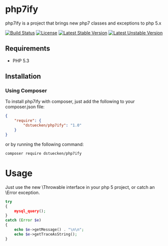 # php7ify

php7ify is a project that brings new php7 classes and exceptions to php 5.x

[![Build Status](https://travis-ci.org/dstuecken/php7ify.svg)](https://travis-ci.org/dstuecken/php7ify)
[![License](https://poser.pugx.org/dstuecken/php7ify/license)](https://packagist.org/packages/dstuecken/php7ify)
[![Latest Stable Version](https://poser.pugx.org/dstuecken/php7ify/v/stable)](https://packagist.org/packages/dstuecken/php7ify)
[![Latest Unstable Version](https://poser.pugx.org/dstuecken/php7ify/v/unstable)](https://packagist.org/packages/dstuecken/php7ify)

## Requirements

* PHP 5.3

## Installation

### Using Composer

To install php7ify with composer, just add the following to your composer.json file:

```json
{
    "require": {
        "dstuecken/php7ify": "1.0"
    }
}
```

or by running the following command:

```shell
composer require dstuecken/php7ify
```

# Usage

Just use the new \Throwable interface in your php 5 project, or catch an \Error exception.

```php
try 
{
    mysql_query();
}
catch (Error $e)
{
    echo $e->getMessage() . "\n\n";
    echo $e->getTraceAsString();
}
```
